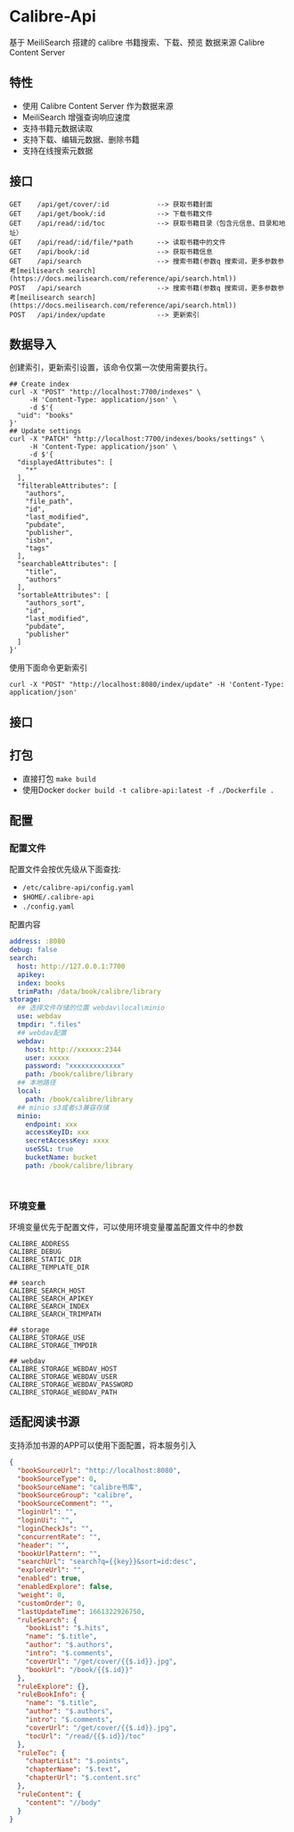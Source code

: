 # Calibre-Api

基于 MeiliSearch 搭建的 calibre 书籍搜索、下载、预览
数据来源 Calibre Content Server

## 特性
- 使用 Calibre Content Server 作为数据来源
- MeiliSearch 增强查询响应速度
- 支持书籍元数据读取
- 支持下载、编辑元数据、删除书籍
- 支持在线搜索元数据


## 接口

```text
GET    /api/get/cover/:id            --> 获取书籍封面
GET    /api/get/book/:id             --> 下载书籍文件
GET    /api/read/:id/toc             --> 获取书籍目录（包含元信息、目录和地址）
GET    /api/read/:id/file/*path      --> 读取书籍中的文件
GET    /api/book/:id                 --> 获取书籍信息
GET    /api/search                   --> 搜索书籍(参数q 搜索词，更多参数参考[meilisearch search](https://docs.meilisearch.com/reference/api/search.html))
POST   /api/search                   --> 搜索书籍(参数q 搜索词，更多参数参考[meilisearch search](https://docs.meilisearch.com/reference/api/search.html))
POST   /api/index/update             --> 更新索引
```

## 数据导入

创建索引，更新索引设置，该命令仅第一次使用需要执行。
```shell
## Create index
curl -X "POST" "http://localhost:7700/indexes" \
     -H 'Content-Type: application/json' \
     -d $'{
  "uid": "books"
}'
## Update settings
curl -X "PATCH" "http://localhost:7700/indexes/books/settings" \
     -H 'Content-Type: application/json' \
     -d $'{
  "displayedAttributes": [
    "*"
  ],
  "filterableAttributes": [
    "authors",
    "file_path",
    "id",
    "last_modified",
    "pubdate",
    "publisher",
    "isbn",
    "tags"
  ],
  "searchableAttributes": [
    "title",
    "authors"
  ],
  "sortableAttributes": [
    "authors_sort",
    "id",
    "last_modified",
    "pubdate",
    "publisher"
  ]
}'
```

使用下面命令更新索引
```shell
curl -X "POST" "http://localhost:8080/index/update" -H 'Content-Type: application/json' 
```

## 接口

## 打包
- 直接打包 `make build`
- 使用Docker `docker build -t calibre-api:latest -f ./Dockerfile .`

## 配置

### 配置文件

配置文件会按优先级从下面查找:

- `/etc/calibre-api/config.yaml`
- `$HOME/.calibre-api`
- `./config.yaml`

配置内容

```yaml
address: :8080
debug: false
search:
  host: http://127.0.0.1:7700
  apikey:
  index: books
  trimPath: /data/book/calibre/library
storage:
  ## 选择文件存储的位置 webdav\local\minio
  use: webdav
  tmpdir: ".files"
  ## webdav配置
  webdav:
    host: http://xxxxxx:2344
    user: xxxxx
    password: "xxxxxxxxxxxxx"
    path: /book/calibre/library
  ## 本地路径
  local:
    path: /book/calibre/library
  ## minio s3或者s3兼容存储
  minio:
    endpoint: xxx
    accessKeyID: xxx
    secretAccessKey: xxxx
    useSSL: true
    bucketName: bucket
    path: /book/calibre/library




```

### 环境变量

环境变量优先于配置文件，可以使用环境变量覆盖配置文件中的参数

```text
CALIBRE_ADDRESS
CALIBRE_DEBUG
CALIBRE_STATIC_DIR
CALIBRE_TEMPLATE_DIR

## search
CALIBRE_SEARCH_HOST
CALIBRE_SEARCH_APIKEY
CALIBRE_SEARCH_INDEX
CALIBRE_SEARCH_TRIMPATH

## storage
CALIBRE_STORAGE_USE
CALIBRE_STORAGE_TMPDIR

## webdav
CALIBRE_STORAGE_WEBDAV_HOST
CALIBRE_STORAGE_WEBDAV_USER
CALIBRE_STORAGE_WEBDAV_PASSWORD
CALIBRE_STORAGE_WEBDAV_PATH
```

## 适配阅读书源

支持添加书源的APP可以使用下面配置，将本服务引入

```json
{
  "bookSourceUrl": "http://localhost:8080",
  "bookSourceType": 0,
  "bookSourceName": "calibre书库",
  "bookSourceGroup": "calibre",
  "bookSourceComment": "",
  "loginUrl": "",
  "loginUi": "",
  "loginCheckJs": "",
  "concurrentRate": "",
  "header": "",
  "bookUrlPattern": "",
  "searchUrl": "search?q={{key}}&sort=id:desc",
  "exploreUrl": "",
  "enabled": true,
  "enabledExplore": false,
  "weight": 0,
  "customOrder": 0,
  "lastUpdateTime": 1661322926750,
  "ruleSearch": {
    "bookList": "$.hits",
    "name": "$.title",
    "author": "$.authors",
    "intro": "$.comments",
    "coverUrl": "/get/cover/{{$.id}}.jpg",
    "bookUrl": "/book/{{$.id}}"
  },
  "ruleExplore": {},
  "ruleBookInfo": {
    "name": "$.title",
    "author": "$.authors",
    "intro": "$.comments",
    "coverUrl": "/get/cover/{{$.id}}.jpg",
    "tocUrl": "/read/{{$.id}}/toc"
  },
  "ruleToc": {
    "chapterList": "$.points",
    "chapterName": "$.text",
    "chapterUrl": "$.content.src"
  },
  "ruleContent": {
    "content": "//body"
  }
}
```